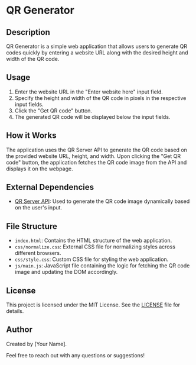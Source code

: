 # QR Generator

## Description

QR Generator is a simple web application that allows users to generate QR codes quickly by entering a website URL along with the desired height and width of the QR code.

## Usage

1. Enter the website URL in the "Enter website here" input field.
2. Specify the height and width of the QR code in pixels in the respective input fields.
3. Click the "Get QR code" button.
4. The generated QR code will be displayed below the input fields.

## How it Works

The application uses the QR Server API to generate the QR code based on the provided website URL, height, and width. Upon clicking the "Get QR code" button, the application fetches the QR code image from the API and displays it on the webpage.

## External Dependencies

- [QR Server API](https://api.qrserver.com/v1/create-qr-code/): Used to generate the QR code image dynamically based on the user's input.

## File Structure

- `index.html`: Contains the HTML structure of the web application.
- `css/normalize.css`: External CSS file for normalizing styles across different browsers.
- `css/style.css`: Custom CSS file for styling the web application.
- `js/main.js`: JavaScript file containing the logic for fetching the QR code image and updating the DOM accordingly.

## License

This project is licensed under the MIT License. See the [LICENSE](LICENSE) file for details.

## Author

Created by [Your Name].

Feel free to reach out with any questions or suggestions!
